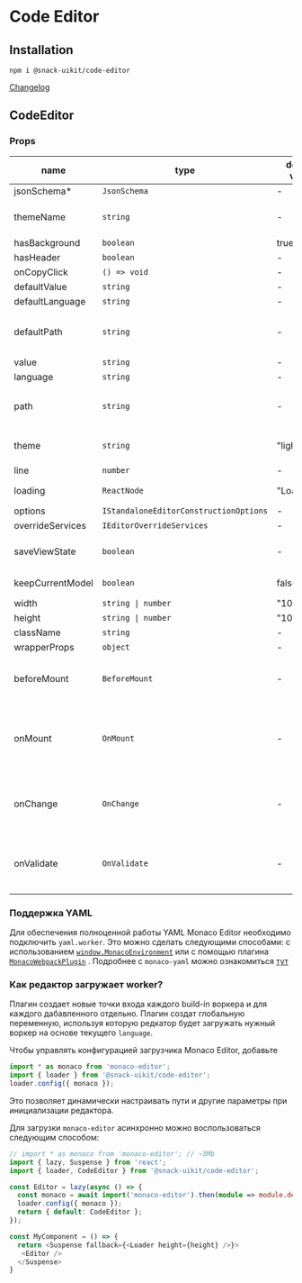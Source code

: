 # Code Editor

## Installation

`npm i @snack-uikit/code-editor`

[Changelog](./CHANGELOG.md)

[//]: DOCUMENTATION_SECTION_START
[//]: THIS_SECTION_IS_AUTOGENERATED_PLEASE_DONT_EDIT_IT
## CodeEditor
### Props
| name | type | default value | description |
|------|------|---------------|-------------|
| jsonSchema* | `JsonSchema` | - | Схема для валидации |
| themeName | `string` | - | Название текущей темы. Значение не важно, важно что смена значения запускает пересчет стилей. |
| hasBackground | `boolean` | true | Включение/отключение псевдобекграунда |
| hasHeader | `boolean` | - | Включение/отключение шапки |
| onCopyClick | `() => void` | - | Клик по кнопке копирования |
| defaultValue | `string` | - | Default value of the current model |
| defaultLanguage | `string` | - | Default language of the current model |
| defaultPath | `string` | - | Default path of the current model Will be passed as the third argument to `.createModel` method `monaco.editor.createModel(..., ..., monaco.Uri.parse(defaultPath))` |
| value | `string` | - | Value of the current model |
| language | `string` | - | Language of the current model |
| path | `string` | - | Path of the current model Will be passed as the third argument to `.createModel` method `monaco.editor.createModel(..., ..., monaco.Uri.parse(defaultPath))` |
| theme | `string` | "light" | The theme for the monaco Available options "vs-dark" \| "light" Define new themes by `monaco.editor.defineTheme` |
| line | `number` | - | The line to jump on it |
| loading | `ReactNode` | "Loading..." | The loading screen before the editor will be mounted |
| options | `IStandaloneEditorConstructionOptions` | - | IStandaloneEditorConstructionOptions |
| overrideServices | `IEditorOverrideServices` | - | IEditorOverrideServices |
| saveViewState | `boolean` | - | Indicator whether to save the models' view states between model changes or not Defaults to true |
| keepCurrentModel | `boolean` | false | Indicator whether to dispose the current model when the Editor is unmounted or not |
| width | `string \| number` | "100%" | Width of the editor wrapper |
| height | `string \| number` | "100%" | Height of the editor wrapper |
| className | `string` | - | Class name for the editor container |
| wrapperProps | `object` | - | Props applied to the wrapper element |
| beforeMount | `BeforeMount` | - | Signature: function(monaco: Monaco) => void An event is emitted before the editor is mounted It gets the monaco instance as a first argument Defaults to "noop" |
| onMount | `OnMount` | - | Signature: function(editor: monaco.editor.IStandaloneCodeEditor, monaco: Monaco) => void An event is emitted when the editor is mounted It gets the editor instance as a first argument and the monaco instance as a second Defaults to "noop" |
| onChange | `OnChange` | - | Signature: function(value: string \| undefined, ev: monaco.editor.IModelContentChangedEvent) => void An event is emitted when the content of the current model is changed |
| onValidate | `OnValidate` | - | Signature: function(markers: monaco.editor.IMarker[]) => void An event is emitted when the content of the current model is changed and the current model markers are ready Defaults to "noop" |


[//]: DOCUMENTATION_SECTION_END

### Поддержка YAML

Для обеспечения полноценной работы YAML Monaco Editor необходимо подключить `yaml.worker`. Это можно сделать следующими способами: с использованием [`window.MonacoEnvironment`](https://www.npmjs.com/package/monaco-yaml#usage) или с помощью плагина [`MonacoWebpackPlugin`](https://www.npmjs.com/package/monaco-yaml#using-monaco-webpack-loader-plugin) . Подробнее с `monaco-yaml` можно ознакомиться [тут](<(https://www.npmjs.com/package/monaco-yaml)>)

### Как редактор загружает worker?

Плагин создает новые точки входа каждого build-in воркера и для каждого дабавленного отдельно. Плагин создат глобальную переменную, используя которую редкатор будет загружать нужный воркер на основе текущего `language`.

Чтобы управлять конфигурацией загрузчика Monaco Editor, добавьте

```typescript
import * as monaco from 'monaco-editor';
import { loader } from '@snack-uikit/code-editor';
loader.config({ monaco });
```

Это позволяет динамически настраивать пути и другие параметры при инициализации редактора.

Для загрузки `monaco-editor` асинхронно можно воспользоваться следующим способом:

```typescript
// import * as monaco from 'monaco-editor'; // ~3Mb
import { lazy, Suspense } from 'react';
import { loader, CodeEditor } from '@snack-uikit/code-editor';

const Editor = lazy(async () => {
  const monaco = await import('monaco-editor').then(module => module.default);
  loader.config({ monaco });
  return { default: CodeEditor };
});

const MyComponent = () => {
  return <Suspense fallback={<Loader height={height} />}>
   <Editor />
  </Suspense>
}
```